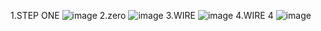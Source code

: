 1.STEP ONE
![image](https://github.com/user-attachments/assets/f7ffa511-b452-441f-9263-187f8a9bf826)
2.zero
![image](https://github.com/user-attachments/assets/23e3a316-fc14-4e92-84d1-d3ce5559e830)
3.WIRE
![image](https://github.com/user-attachments/assets/ac6b36e2-0040-4974-8644-ca764c0c2b41)
4.WIRE 4
![image](https://github.com/user-attachments/assets/ca4e28d5-c775-4d76-a5ac-3bd322292776)






